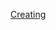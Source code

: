 
[Creating](https://github.com/Pythagoras51213/Documentation/blob/master/English_Documentation/Account%20Info/Creating.md)
